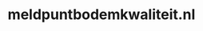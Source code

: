 ---
layout: post
title:  "meldpuntbodemkwaliteit.nl"
internal_url:  "/dutchgov/meldpuntbodemkwaliteit.nl.html"
subdomains_count: 4
all_subdomains_count: 5
urls_count: 4
ssl_rank: 0
http_rank: 84
url_link: /data/meldpuntbodemkwaliteit.nl/urls.txt
all_subdomains_link: /data/meldpuntbodemkwaliteit.nl/all_subdomains.txt
subdomains_link: /data/meldpuntbodemkwaliteit.nl/subdomains.txt
categories: dutchgov
---